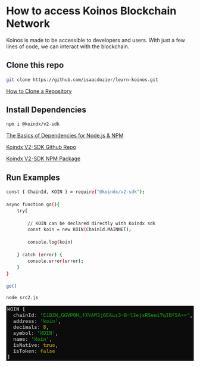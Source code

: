 # How to access Koinos Blockchain Network

Koinos is made to be accessible to developers and users. With just a few lines of code, we can interact with the blockchain.

## Clone this repo

```sh
git clone https://github.com/isaacdozier/learn-koinos.git
```

[How to Clone a Repository](https://docs.github.com/en/repositories/creating-and-managing-repositories/cloning-a-repository)

## Install Dependencies

```sh
npm i @koindx/v2-sdk
```

[The Basics of Dependencies for Node.js & NPM](https://nodesource.com/blog/the-basics-of-package-json-in-node-js-and-npm/)

[Koindx V2-SDK Github Repo](https://github.com/koindx/v2-sdk)

[Koindx V2-SDK NPM Package](https://www.npmjs.com/package/@koindx/v2-sdk)

## Run Examples

```sh
const { ChainId, KOIN } = require("@koindx/v2-sdk");

async function go(){
    try{

        // KOIN can be declared directly with Koindx sdk
        const koin = new KOIN(ChainId.MAINNET);

        console.log(koin)

    } catch (error) {
        console.error(error);
    }
}

go()
```

```sh
node src2.js
```

![src2 console output example](https://github.com/isaacdozier/learn-koinos/blob/main/src2%20console%20output.png)